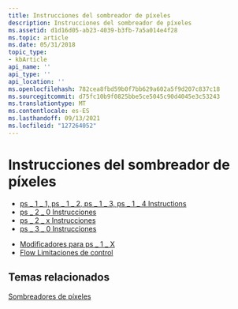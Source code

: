 ```yaml
---
title: Instrucciones del sombreador de píxeles
description: Instrucciones del sombreador de píxeles
ms.assetid: d1d16d05-ab23-4039-b3fb-7a5a014e4f28
ms.topic: article
ms.date: 05/31/2018
topic_type:
- kbArticle
api_name: ''
api_type: ''
api_location: ''
ms.openlocfilehash: 782cea8fbd59b0f7bb629a602a5f9d207c837c18
ms.sourcegitcommit: d75fc10b9f0825bbe5ce5045c90d4045e3c53243
ms.translationtype: MT
ms.contentlocale: es-ES
ms.lasthandoff: 09/13/2021
ms.locfileid: "127264052"
---
```

# <a name="pixel-shader-instructions"></a>Instrucciones del sombreador de píxeles

-   [ps \_ 1 \_ 1, ps \_ 1 \_ 2, ps \_ 1 \_ 3, ps \_ 1 \_ 4 Instructions](dx9-graphics-reference-asm-ps-instructions-ps-1-x.md)
-   [ps \_ 2 \_ 0 Instrucciones](dx9-graphics-reference-asm-ps-instructions-ps-2-0.md)
-   [ps \_ 2 \_ x Instrucciones](dx9-graphics-reference-asm-ps-instructions-ps-2-x.md)
-   [ps \_ 3 \_ 0 Instrucciones](dx9-graphics-reference-asm-ps-instructions-ps-3-0.md)

<!-- -->

-   [Modificadores para ps \_ 1 \_ X](dx9-graphics-reference-asm-ps-instructions-modifiers-ps-1-x.md)
-   [Flow Limitaciones de control](dx9-graphics-reference-asm-ps-instructions-flow-control.md)

## <a name="related-topics"></a>Temas relacionados

<dl> <dt>

[Sombreadores de píxeles](dx9-graphics-reference-asm-ps.md)
</dt> </dl>

 

 




